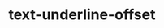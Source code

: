 ---
title: "text-underline-offset"
category: css
keywords: underline
last_test_date: "2021-01-20"
test_url: "/tests/css-text-decoration.html"
test_results_url: "https://app.emailonacid.com/app/acidtest/Zo8XyakhcacSbta8lYvU5vSTAWnaTLi7XIcWtQ7B218Cj/list"
stats: {
    apple-mail: {
        macos: {
            "14.0":"y"
        },
        ios: {
            "14.1":"y"
        }
    },
    gmail: {
        desktop-webmail: {
            "2021-01":"n"
        },
        ios: {
            "2021-01":"n"
        },
        android: {
            "2021-01":"n"
        },
        mobile-webmail: {
            "2021-01":"n"
        }
    },
    orange: {
        desktop-webmail: {
            "2021-01":"y",
            "2021-03":"n"
        },
        ios: {
            "2021-01":"y"
        },
        android: {
            "2021-01":"n"
        }
    },
    outlook: {
        windows: {
            "2003":"n",
            "2007":"n",
            "2010":"n",
            "2013":"n",
            "2016":"n",
            "2019":"n"
        },
        windows-10-mail: {
            "2021-01":"n"
        },
        macos: {
            "2016":"n",
            "16.46":"y"
        },
        outlook-com: {
            "2021-01":"n"
        },
        ios: {
            "2021-01":"n"
        },
        android: {
            "2021-01":"n"
        }
    },
    samsung-email: {
        android: {
            "7.0":"y"
        }
    },
    sfr: {
        desktop-webmail: {
            "2021-01":"y"
        },
        ios: {
            "2021-01":"y"
        },
        android: {
            "2021-01":"n"
        }
    },
    thunderbird: {
        macos: {
            "78.6":"y"
        }
    },
    aol: {
        desktop-webmail: {
            "2021-01":"n"
        },
        ios: {
            "2021-01":"n"
        },
        android: {
            "2021-01":"n"
        }
    },
    yahoo: {
        desktop-webmail: {
            "2021-01":"n"
        },
        ios: {
            "2021-01":"n"
        },
        android: {
            "2021-01":"n"
        }
    },
    protonmail: {
        desktop-webmail: {
            "2021-01":"y"
        },
        ios: {
            "2021-01":"y"
        },
        android: {
            "2021-01":"n"
        }
    },
    hey: {
        desktop-webmail: {
            "2021-01":"y"
        }
    },
    mail-ru: {
        desktop-webmail: {
            "2021-01":"y"
        }
    },
    fastmail: {
        desktop-webmail: {
            "2021-07": "y"
        }
    },
    laposte: {
        desktop-webmail: {
            "2021-08": "y"
        }
    }
}
links: {
    "Can I use: text-underline-offset": "https://caniuse.com/#feat=text-underline-offset",
    "MDN: text-underline-offset": "https://developer.mozilla.org/en-US/docs/Web/CSS/text-underline-offset"
}
---